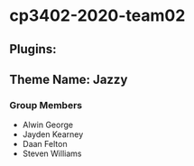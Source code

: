 # cp3402-2020-team02
## Plugins:
## Theme Name: Jazzy
### Group Members

- Alwin George
- Jayden Kearney
- Daan Felton
- Steven Williams
